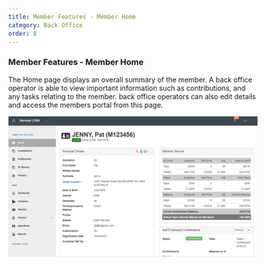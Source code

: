 ```yaml
---
title: Member Features - Member Home
category: Back Office
order: 8
---
```


### Member Features - Member Home

The Home page displays an overall summary of the member. A back office operator is able to view important information such as contributions, and any tasks relating to the member. back office operators can also edit details and access the members portal from this page.

![Member Home](https://github.com/zacbaron/member_overview/raw/master/images/Back_Office/memberhome.png "Member Home")
